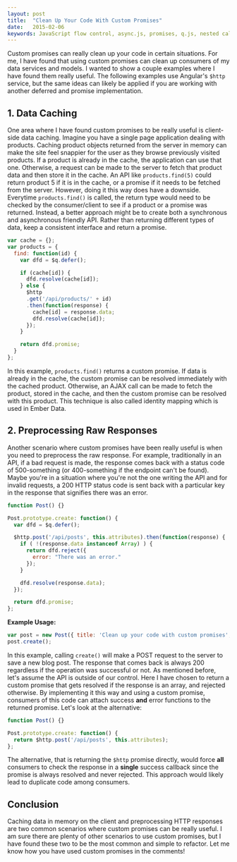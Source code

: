 ```yaml
---
layout: post
title:  "Clean Up Your Code With Custom Promises"
date:   2015-02-06
keywords: JavaScript flow control, async.js, promises, q.js, nested callback functions, callback hell, asynchronous programming in JavaScript, AJAX
---
```


Custom promises can really clean up your code in certain situations. For me, I have found that using custom promises can clean up consumers of my data services and models. I wanted to show a couple examples where I have found them really useful. The following examples use Angular's `$http` service, but the same ideas can likely be applied if you are working with another deferred and promise implementation.

## 1. Data Caching

One area where I have found custom promises to be really useful is client-side data caching. Imagine you have a single page application dealing with products. Caching product objects returned from the server in memory can make the site feel snappier for the user as they browse previously visited products. If a product is already in the cache, the application can use that one. Otherwise, a request can be made to the server to fetch that product data and then store it in the cache. An API like `products.find(5)` could return product 5 if it is in the cache, or a promise if it needs to be fetched from the server. However, doing it this way does have a downside. Everytime `products.find()` is called, the return type would need to be checked by the consumer/client to see if a product or a promise was returned. Instead, a better approach might be to create both a synchronous and asynchronous friendly API. Rather than returning different types of data, keep a consistent interface and return a promise.

```js
var cache = {};
var products = {
  find: function(id) {
    var dfd = $q.defer();

    if (cache[id]) {
      dfd.resolve(cache[id]);
    } else {
      $http
      .get('/api/products/' + id)
      .then(function(response) {
        cache[id] = response.data;
        dfd.resolve(cache[id]);
      });
    }

    return dfd.promise;
  }
};
```

In this example, `products.find()` returns a custom promise. If data is already in the cache, the custom promise can be resolved immediately with the cached product. Otherwise, an AJAX call can be made to fetch the product, stored in the cache, and then the custom promise can be resolved with this product. This technique is also called identity mapping which is used in Ember Data.


## 2. Preprocessing Raw Responses

Another scenario where custom promises have been really useful is when you need to preprocess the raw response. For example, traditionally in an API, if a bad request is made, the response comes back with a status code of 500-something (or 400-something if the endpoint can't be found). Maybe you're in a situation where you're not the one writing the API and for invalid requests, a 200 HTTP status code is sent back with a particular key in the response that signifies there was an error.

```js
function Post() {}

Post.prototype.create: function() {
  var dfd = $q.defer();

  $http.post('/api/posts', this.attributes).then(function(response) {
    if ( !(response.data instanceof Array) ) {
      return dfd.reject({
        error: "There was an error."
      });
    }

    dfd.resolve(response.data);
  });

  return dfd.promise;
};
```

__Example Usage:__

```js
var post = new Post({ title: 'Clean up your code with custom promises', content: '...' });
post.create();
```

In this example, calling `create()` will make a POST request to the server to save a new blog post. The response that comes back is always 200 regardless if the operation was successful or not. As mentioned before, let's assume the API is outside of our control. Here I have chosen to return a custom promise that gets resolved if the response is an array, and rejected otherwise. By implementing it this way and using a custom promise, consumers of this code can attach success __and__ error functions to the returned promise. Let's look at the alternative:

```js
function Post() {}

Post.prototype.create: function() {
  return $http.post('/api/posts', this.attributes);
};
```

The alternative, that is returning the `$http` promise directly, would force __all__ consumers to check the response in a __single__ success callback since the promise is always resolved and never rejected. This approach would likely lead to duplicate code among consumers.

## Conclusion

Caching data in memory on the client and preprocessing HTTP responses are two common scenarios where custom promises can be really useful. I am sure there are plenty of other scenarios to use custom promises, but I have found these two to be the most common and simple to refactor. Let me know how you have used custom promises in the comments!
